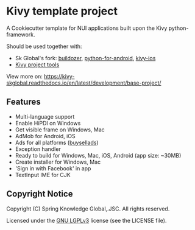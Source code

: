 # Kivy template project

A Cookiecutter template for NUI applications built upon the Kivy python-framework.

Should be used together with:

- Sk Global's fork: [buildozer](https://github.com/Thong-Tran/buildozer/tree/fix-errors), [python-for-android](https://github.com/Thong-Tran/python-for-android/tree/fix-error), [kivy-ios](https://github.com/Thong-Tran/kivy-ios/tree/fix-errors)
- [Kivy project tools](https://bitbucket.org/skglobal/kivy_project_tool)

View more on: https://kivy-skglobal.readthedocs.io/en/latest/development/base-project/

## Features

- Multi-language support
- Enable HiPDI on Windows
- Get visible frame on Windows, Mac
- AdMob for Android, iOS
- Ads for all platforms ([buysellads](http://buysellads.com))
- Exception handler
- Ready to build for Windows, Mac, iOS, Android (app size: ~30MB)
- Create installer for Windows, Mac
- 'Sign in with Facebook' in app
- TextInput IME for CJK

## Copyright Notice

Copyright (C) Spring Knowledge Global,.JSC. All rights reserved.

Licensed under the [GNU LGPLv3](https://choosealicense.com/licenses/lgpl-3.0/)
license (see the LICENSE file).
